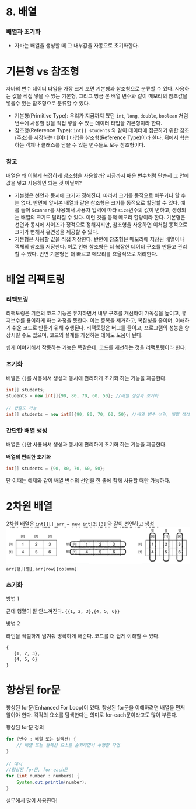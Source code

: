# 8. 배열

### 배열과 초기화

- 자바는 배열을 생성할 때 그 내부값을 자동으로 초기화한다.

# 기본형 vs 참조형

자바의 변수 데이터 타입을 가장 크게 보면 기본형과 참조형으로 분류할 수 있다. 사용하는 값을 직접 넣을 수 있는 기본형, 그리고 방금 본 배열 변수와 같이 메모리의 참조값을 넣을수 있는 참조형으로 분류할 수 있다.

- 기본형(Primitive Type): 우리가 지금까지 봤던 `int`, `long`, `double`, `boolean` 처럼 변수에 사용할 값을 직접 넣을 수 있는 데이터 타입을 기본형이라 한다.
- 참조형(Reference Type): `int[] students` 와 같이 데이터에 접근하기 위한 참조(주소)를 저장하는 데이터 타입을 참조형(Reference Type)이라 한다. 뒤에서 학습하는 객체나 클래스를 담을 수 있는 변수들도 모두 참조형이다.

### 참고

배열은 왜 이렇게 복잡하게 참조형을 사용할까? 지금까지 배운 변수처럼 단순히 그 안에 값을 넣고 사용하면 되는 것 아닐까?

- 기본형은 선언과 동시에 크기가 정해진다. 따라서 크기를 동적으로 바꾸거나 할 수는 없다. 반면에 앞서본 배열과 같은 참조형은 크기를 동적으로 할당할 수 있다. 예를 들어 `Scanner`를 사용해서 사용자 입력에 따라 `size`변수의 값이 변하고, 생성되는 배열의 크기도 달라질 수 있다. 이런 것을 동적 메모리 할당이라 한다. 기본형은 선언과 동시에 사이즈가 정적으로 정해지지만, 참조형을 사용하면 이처럼 동적으로 크기가 변해서 유연성을 제공할 수 있다.
- 기본형은 사용할 값을 직접 저장한다. 반면에 참조형은 메모리에 저장된 배열이나 객체의 참조를 저장한다. 이로 인해 참조형은 더 복잡한 데이터 구조를 만들고 관리할 수 있다. 반면 기본형은 더 빠르고 메모리를 효율적으로 처리한다.

# 배열 리팩토링

### 리팩토링

리팩토링은 기존의 코드 기능은 유지하면서 내부 구조를 개선하여 가독성을 높이고, 유지보수를 용이하게 하는 과정을 뜻한다. 이는 중복을 제거하고, 복잡성을 줄이며, 이해하기 쉬운 코드로 만들기 위해 수행된다. 리팩토링은 버그를 줄이고, 프로그램의 성능을 향상시킬 수도 있으며, 코드의 설계를 개선하는 데에도 도움이 된다.

쉽게 이야기해서 작동하는 기능은 똑같은데, 코드를 개선하는 것을 리팩토링이라 한다.

### 초기화

배열은 `{}`를 사용해서 생성과 동시에 편리하게 초기화 하는 기능을 제공한다.

```java
int[] students;
students = new int[]{90, 80, 70, 60, 50}; //배열 생성과 초기화

// 한줄도 가능
int[] students = new int[]{90, 80, 70, 60, 50}; //배열 변수 선언, 배열 생성과 초기화
```

### 간단한 배열 생성

배열은 `{}`만 사용해서 생성과 동시에 편리하게 초기화 하는 기능을 제공한다.

**배열의 편리한 초기화**

```java
int[] students = {90, 80, 70, 60, 50};
```

단 이때는 예제와 같이 배열 변수의 선언을 한 줄에 함께 사용할 때만 가능하다.

# 2차원 배열

2차원 배열은 `int[][] arr = new int[2][3]` 와 같이 선언하고 생성
![alt text](image.png)
`arr[행][열]`, `arr[row][column]`

### 초기화

방법 1

근데 행열이 잘 안느껴진다.
`{{1, 2, 3},{4, 5, 6}}`

방법 2

라인을 적절하게 넘겨줘 명확하게 해준다. 코드를 더 쉽게 이해할 수 있다.

```
{
   {1, 2, 3},
   {4, 5, 6}
}
```

# 향상된 for문

향상된 for문(Enhanced For Loop)이 있다. 향상된 for문을 이해하려면 배열을 먼저 알아야 한다. 각각의 요소를 탐색한다는 의미로 for-each문이라고도 많이 부른다.

향상된 for문 정의

```java
for (변수 : 배열 또는 컬렉션) {
	// 배열 또는 컬렉션 요소를 순회하면서 수행할 작업
}

// 예시
//향상된 for문, for-each문
for (int number : numbers) {
    System.out.println(number);
}
```

실무에서 많이 사용한다!